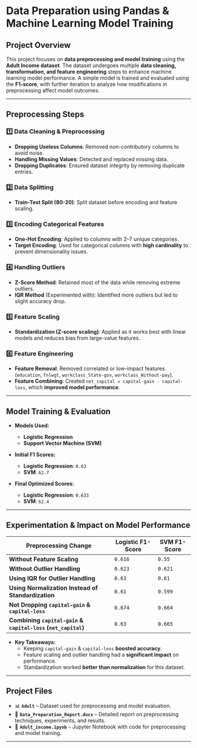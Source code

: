 # **Data Preparation using Pandas & Machine Learning Model Training**

## **Project Overview**
This project focuses on **data preprocessing and model training** using the **Adult Income dataset**. The dataset undergoes multiple **data cleaning, transformation, and feature engineering** steps to enhance machine learning model performance. A simple model is trained and evaluated using the **F1-score**, with further iteration to analyze how modifications in preprocessing affect model outcomes.

---

## **Preprocessing Steps**
### **1️⃣ Data Cleaning & Preprocessing**
- **Dropping Useless Columns**: Removed non-contributory columns to avoid noise.
- **Handling Missing Values**: Detected and replaced missing data.
- **Dropping Duplicates**: Ensured dataset integrity by removing duplicate entries.

### **2️⃣ Data Splitting**
- **Train-Test Split (80-20)**: Split dataset before encoding and feature scaling.

### **3️⃣ Encoding Categorical Features**
- **One-Hot Encoding**: Applied to columns with 2–7 unique categories.
- **Target Encoding**: Used for categorical columns with **high cardinality** to prevent dimensionality issues.

### **4️⃣ Handling Outliers**
- **Z-Score Method**: Retained most of the data while removing extreme outliers.
- **IQR Method** (Experimented with): Identified more outliers but led to slight accuracy drop.

### **5️⃣ Feature Scaling**
- **Standardization (Z-score scaling)**: Applied as it works best with linear models and reduces bias from large-value features.

### **6️⃣ Feature Engineering**
- **Feature Removal**: Removed correlated or low-impact features (`education`, `fnlwgt`, `workclass_State-gov`, `workclass_Without-pay`).
- **Feature Combining**: Created `net_capital = capital-gain - capital-loss`, which **improved model performance**.

---

## **Model Training & Evaluation**
- **Models Used:**  
  - **Logistic Regression**
  - **Support Vector Machine (SVM)**  

- **Initial F1 Scores:**
  - **Logistic Regression**: `0.63`
  - **SVM**: `62.7`

- **Final Optimized Scores:**
  - **Logistic Regression**: `0.633`
  - **SVM**: `62.4`

---

## **Experimentation & Impact on Model Performance**
| **Preprocessing Change**                     | **Logistic F1-Score** | **SVM F1-Score** |
|----------------------------------------------|----------------------|------------------|
| **Without Feature Scaling**                   | `0.616`              | `0.55`           |
| **Without Outlier Handling**                  | `0.623`              | `0.621`          |
| **Using IQR for Outlier Handling**            | `0.63`               | `0.61`           |
| **Using Normalization Instead of Standardization** | `0.61`               | `0.599`          |
| **Not Dropping `capital-gain` & `capital-loss`** | `0.674`              | `0.664`          |
| **Combining `capital-gain` & `capital-loss` (`net_capital`)** | `0.63`  | `0.665` |

- **Key Takeaways:**
  - Keeping `capital-gain` & `capital-loss` **boosted accuracy**.
  - Feature scaling and outlier handling had a **significant impact** on performance.
  - Standardization worked **better than normalization** for this dataset.

---

## **Project Files**
- 📊 **`Adult`** – Dataset used for preprocessing and model evaluation.
- 📄 **`Data_Preparation_Report.docx`** – Detailed report on preprocessing techniques, experiments, and results.
- 📝 **`Adult_income.ipynb`** – Jupyter Notebook with code for preprocessing and model training.

---
